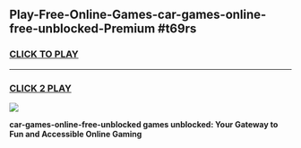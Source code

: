 
## Play-Free-Online-Games-car-games-online-free-unblocked-Premium #t69rs
<h3>
<a href="https://premium.freeplayer.one?title=car-games-online-free-unblocked&ref=8M">CLICK TO PLAY</a></h3>
<hr>

<h3>
<a href="https://premium.freeplayer.one?title=car-games-online-free-unblocked&ref=8M">CLICK 2 PLAY</a>
  
</h3>

<a href="https://premium.freeplayer.one?title=car-games-online-free-unblocked&ref=8M"><img src="https://clearcache.store/games.png"></a>


**car-games-online-free-unblocked games unblocked: Your Gateway to Fun and Accessible Online Gaming**
